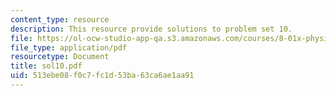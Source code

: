 ```yaml
---
content_type: resource
description: This resource provide solutions to problem set 10.
file: https://ol-ocw-studio-app-qa.s3.amazonaws.com/courses/8-01x-physics-i-classical-mechanics-with-an-experimental-focus-fall-2002/513ebe08f0c7fc1d53ba63ca6ae1aa91_sol10.pdf
file_type: application/pdf
resourcetype: Document
title: sol10.pdf
uid: 513ebe08-f0c7-fc1d-53ba-63ca6ae1aa91
---
```

